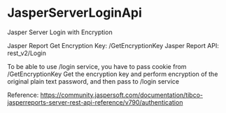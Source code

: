 # JasperServerLoginApi
Jasper Server Login with Encryption

Jasper Report Get Encryption Key: <jasper server context>/GetEncryptionKey
Jasper Report API: rest_v2/Login

To be able to use /login service, you have to pass cookie from /GetEncryptionKey
Get the encryption key and perform encryption of the original plain text password, and then pass to /login service
  
Reference: https://community.jaspersoft.com/documentation/tibco-jasperreports-server-rest-api-reference/v790/authentication
